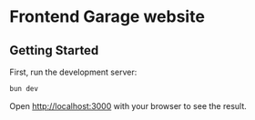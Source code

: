 # Frontend Garage website

## Getting Started

First, run the development server:

```bash
bun dev
```

Open [http://localhost:3000](http://localhost:3000) with your browser to see the result.
